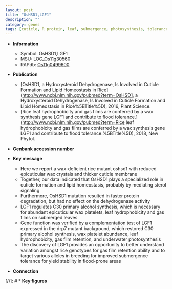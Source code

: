 ```yaml
---
layout: post
title: "OsHSD1,LGF1"
description: ""
category: genes
tags: [cuticle, R protein, leaf, submergence, photosynthesis, tolerance, yield, breeding, submergence tolerance]
---
```


* **Information**  
    + Symbol: OsHSD1,LGF1  
    + MSU: [LOC_Os11g30560](http://rice.plantbiology.msu.edu/cgi-bin/ORF_infopage.cgi?orf=LOC_Os11g30560)  
    + RAPdb: [Os11g0499600](http://rapdb.dna.affrc.go.jp/viewer/gbrowse_details/irgsp1?name=Os11g0499600)  

* **Publication**  
    + [OsHSD1, a Hydroxysteroid Dehydrogenase, Is Involved in Cuticle Formation and Lipid Homeostasis in Rice](http://www.ncbi.nlm.nih.gov/pubmed?term=OsHSD1, a Hydroxysteroid Dehydrogenase, Is Involved in Cuticle Formation and Lipid Homeostasis in Rice%5BTitle%5D), 2016, Plant Science.
    + [Rice leaf hydrophobicity and gas films are conferred by a wax synthesis gene LGF1 and contribute to flood tolerance.](http://www.ncbi.nlm.nih.gov/pubmed?term=Rice leaf hydrophobicity and gas films are conferred by a wax synthesis gene LGF1 and contribute to flood tolerance.%5BTitle%5D), 2018, New Phytol.

* **Genbank accession number**  

* **Key message**  
    + Here we report a wax-deficient rice mutant oshsd1 with reduced epicuticular wax crystals and thicker cuticle membrane
    + Together, our data indicated that OsHSD1 plays a specialized role in cuticle formation and lipid homeostasis, probably by mediating sterol signaling
    + Furthermore, OsHSD1 mutation resulted in faster protein degradation, but had no effect on the dehydrogenase activity
    + LGF1 regulates C30 primary alcohol synthesis, which is necessary for abundant epicuticular wax platelets, leaf hydrophobicity and gas films on submerged leaves
    + Gene function was verified by a complementation test of LGF1 expressed in the drp7 mutant background, which restored C30 primary alcohol synthesis, wax platelet abundance, leaf hydrophobicity, gas film retention, and underwater photosynthesis
    + The discovery of LGF1 provides an opportunity to better understand variation amongst rice genotypes for gas film retention ability and to target various alleles in breeding for improved submergence tolerance for yield stability in flood-prone areas

* **Connection**  

[//]: # * **Key figures**  


